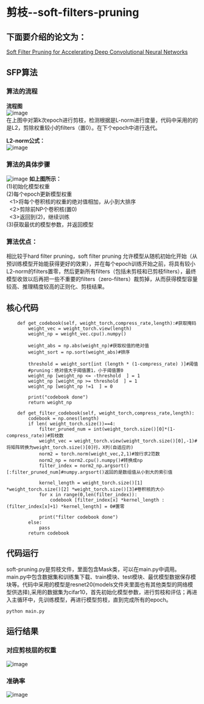 # 剪枝--soft-filters-pruning
## 下面要介绍的论文为：  
[Soft Filter Pruning for Accelerating Deep Convolutional Neural Networks](https://arxiv.org/pdf/1808.06866.pdf)  

## SFP算法
### 算法的流程
**流程图**  
![image](https://user-images.githubusercontent.com/80331072/113682117-5c9ed880-96f5-11eb-9657-8d9549003c10.png)  
在上图中对第k次epoch进行剪枝，检测根据是L-norm进行度量，代码中采用的的是L2，剪除权重较小的filters（置0）。在下个epoch中进行迭代。 

**L2-norm公式：**  
![image](https://user-images.githubusercontent.com/80331072/113713905-70a90100-971a-11eb-9bff-0cc8344c2b31.png)

### 算法的具体步骤  
![image](https://user-images.githubusercontent.com/80331072/113683581-f31fc980-96f6-11eb-9103-fb741e8c7bb6.png) 
**如上图所示：**   
(1)初始化模型权重  
(2)每个epoch更新模型权重  
&nbsp; <1>将每个卷积核的权重的绝对值相加，从小到大排序  
&nbsp; <2>剪除前NP个卷积核(置0)  
&nbsp; <3>返回到(2)，继续训练  
(3)获取最优的模型参数，并返回模型  

### 算法优点：
相比较于hard filter pruning，soft filter pruning 允许模型从随机初始化开始（从预训练模型开始能获得更好的效果），并在每个epoch训练开始之前，将具有较小L2-norm的filters置零，然后更新所有filters（包括未剪枝和已剪枝filters），最终模型收敛以后再把一些不重要的filters（zero-filters）裁剪掉，从而获得模型容量较高、推理精度较高的正则化、剪枝结果。

## 核心代码
```
    def get_codebook(self, weight_torch,compress_rate,length):#获取掩码
        weight_vec = weight_torch.view(length)
        weight_np = weight_vec.cpu().numpy()
    
        weight_abs = np.abs(weight_np)#获取权值的绝对值
        weight_sort = np.sort(weight_abs)#排序
        
        threshold = weight_sort[int (length * (1-compress_rate) )]#阈值
        #pruning：绝对值大于阈值置1，小于阈值置0
        weight_np [weight_np <= -threshold  ] = 1
        weight_np [weight_np >= threshold  ] = 1
        weight_np [weight_np !=1  ] = 0
        
        print("codebook done")
        return weight_np

    def get_filter_codebook(self, weight_torch,compress_rate,length):
        codebook = np.ones(length)
        if len( weight_torch.size())==4:
            filter_pruned_num = int(weight_torch.size()[0]*(1-compress_rate))#剪枝数
            weight_vec = weight_torch.view(weight_torch.size()[0],-1)#将矩阵转换为weight_torch.size()[0]行，X列(自适应的)
            norm2 = torch.norm(weight_vec,2,1)#按行求2范数
            norm2_np = norm2.cpu().numpy()#转换成np
            filter_index = norm2_np.argsort()[:filter_pruned_num]#numpy.argsort()返回的是数组值从小到大的索引值

            kernel_length = weight_torch.size()[1] *weight_torch.size()[2] *weight_torch.size()[3]#卷积核的大小
            for x in range(0,len(filter_index)):
                codebook [filter_index[x] *kernel_length : (filter_index[x]+1) *kernel_length] = 0#置零

            print("filter codebook done")
        else:
            pass
        return codebook
```

## 代码运行
soft-pruning.py是剪枝文件，里面包含Mask类，可以在main.py中调用。main.py中包含数据集和训练集下载、train模块、test模块、最优模型数据保存模块等。代码中采用的模型是resnet20(models文件夹里面也有其他类型的网络模型供选择),采用的数据集为cifar10，首先初始化模型参数，进行剪枝和评估；再进入主循环中，先训练模型，再进行模型剪枝，直到完成所有的epoch。

```
python main.py
```
## 运行结果
### 对应剪枝层的权重
![image](https://user-images.githubusercontent.com/80331072/113711644-c9c36580-9717-11eb-8034-eeddfed2c51e.png)
### 准确率
![image](https://user-images.githubusercontent.com/80331072/113712064-41919000-9718-11eb-940c-75a5dda655e4.png)

